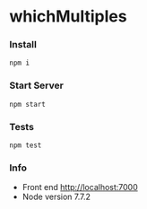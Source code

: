 # whichMultiples

### Install
`npm i`

### Start Server
`npm start`

### Tests
`npm test`

### Info

- Front end [http://localhost:7000](http://localhost:7000)
- Node version 7.7.2